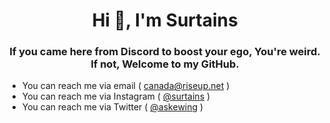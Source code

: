 <h1 align="center">Hi 👋, I'm Surtains</h1>
<h3 align="center">If you came here from Discord to boost your ego, You're weird. If not, Welcome to my GitHub.</h3>

- You can reach me via email ( canada@riseup.net )
- You can reach me via Instagram ( <a href="https://instagram.com/surtains" rel="noreferrer" target="_blank">@surtains</a> )
- You can reach me via Twitter ( <a href="https://twitter.com/askewing" rel="noreferrer" target="_blank">@askewing</a> )
